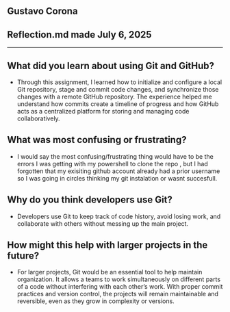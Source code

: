 ## Gustavo Corona ##
## Reflection.md made July 6, 2025 ##
---------------------------------------------------------

## What did you learn about using Git and GitHub?

- Through this assignment, I learned how to initialize and configure a local Git repository, stage and commit code changes, and synchronize those changes with a remote GitHub repository. The experience helped me understand how commits create a timeline of progress and how GitHub acts as a centralized platform for storing and managing code collaboratively.

## What was most confusing or frustrating?

- I would say the most confusing/frustrating thing would have to be the errors I was getting with my powershell to clone the repo , but I had forgotten that my exisiting github account already had a prior username so I was going in circles thinking my git instalation or wasnt succesfull. 

## Why do you think developers use Git?

- Developers use Git to keep track of code history, avoid losing work, and collaborate with others without messing up the main project. 

## How might this help with larger projects in the future?

- For larger projects, Git would be an essential tool to help maintain organization. It allows a teams to work simultaneously on different parts of a code without interfering with each other’s work. With proper commit practices and version control, the projects will remain maintainable and reversible, even as they grow in complexity or versions.
